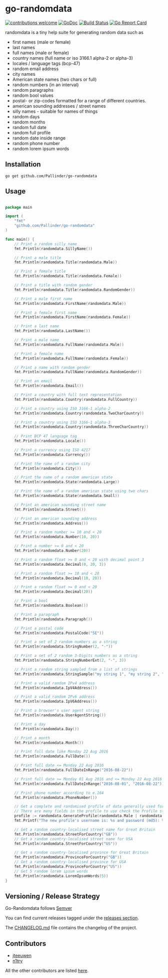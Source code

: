 # go-randomdata

[![contributions welcome](https://img.shields.io/badge/contributions-welcome-brightgreen.svg?style=flat)](https://github.com/Pallinder/go-randomdata/issues)
[![GoDoc](https://godoc.org/github.com/Pallinder/go-randomdata?status.svg)](https://godoc.org/github.com/Pallinder/go-randomdata)
[![Build Status](https://travis-ci.org/Pallinder/go-randomdata.png)](https://travis-ci.org/Pallinder/go-randomdata)
[![Go Report Card](https://goreportcard.com/badge/github.com/Pallinder/go-randomdata)](https://goreportcard.com/report/github.com/Pallinder/go-randomdata)

randomdata is a tiny help suite for generating random data such as

* first names (male or female)
* last names
* full names (male or female)
* country names (full name or iso 3166.1 alpha-2 or alpha-3)
* locales / language tags (bcp-47)
* random email address
* city names
* American state names (two chars or full)
* random numbers (in an interval)
* random paragraphs
* random bool values
* postal- or zip-codes formatted for a range of different countries.
* american sounding addresses / street names
* silly names - suitable for names of things
* random days
* random months
* random full date
* random full profile
* random date inside range
* random phone number
* random lorem ipsum words

## Installation

```go get github.com/Pallinder/go-randomdata```

## Usage

```go

package main

import (
    "fmt"
    "github.com/Pallinder/go-randomdata"
)

func main() {
    // Print a random silly name
    fmt.Println(randomdata.SillyName())

    // Print a male title
    fmt.Println(randomdata.Title(randomdata.Male))

    // Print a female title
    fmt.Println(randomdata.Title(randomdata.Female))

    // Print a title with random gender
    fmt.Println(randomdata.Title(randomdata.RandomGender))

    // Print a male first name
    fmt.Println(randomdata.FirstName(randomdata.Male))

    // Print a female first name
    fmt.Println(randomdata.FirstName(randomdata.Female))

    // Print a last name
    fmt.Println(randomdata.LastName())

    // Print a male name
    fmt.Println(randomdata.FullName(randomdata.Male))

    // Print a female name
    fmt.Println(randomdata.FullName(randomdata.Female))

    // Print a name with random gender
    fmt.Println(randomdata.FullName(randomdata.RandomGender))

    // Print an email
    fmt.Println(randomdata.Email())

    // Print a country with full text representation
    fmt.Println(randomdata.Country(randomdata.FullCountry))

    // Print a country using ISO 3166-1 alpha-2
    fmt.Println(randomdata.Country(randomdata.TwoCharCountry))

    // Print a country using ISO 3166-1 alpha-3
    fmt.Println(randomdata.Country(randomdata.ThreeCharCountry))
    
    // Print BCP 47 language tag
    fmt.Println(randomdata.Locale())

    // Print a currency using ISO 4217
    fmt.Println(randomdata.Currency())

    // Print the name of a random city
    fmt.Println(randomdata.City())

    // Print the name of a random american state
    fmt.Println(randomdata.State(randomdata.Large))

    // Print the name of a random american state using two chars
    fmt.Println(randomdata.State(randomdata.Small))

    // Print an american sounding street name
    fmt.Println(randomdata.Street())

    // Print an american sounding address
    fmt.Println(randomdata.Address())

    // Print a random number >= 10 and < 20
    fmt.Println(randomdata.Number(10, 20))

    // Print a number >= 0 and < 20
    fmt.Println(randomdata.Number(20))

    // Print a random float >= 0 and < 20 with decimal point 3
    fmt.Println(randomdata.Decimal(0, 20, 3))

    // Print a random float >= 10 and < 20
    fmt.Println(randomdata.Decimal(10, 20))

    // Print a random float >= 0 and < 20
    fmt.Println(randomdata.Decimal(20))

    // Print a bool
    fmt.Println(randomdata.Boolean())

    // Print a paragraph
    fmt.Println(randomdata.Paragraph())

    // Print a postal code
    fmt.Println(randomdata.PostalCode("SE"))

    // Print a set of 2 random numbers as a string
    fmt.Println(randomdata.StringNumber(2, "-"))

    // Print a set of 2 random 3-Digits numbers as a string
    fmt.Println(randomdata.StringNumberExt(2, "-", 3))

    // Print a random string sampled from a list of strings
    fmt.Println(randomdata.StringSample("my string 1", "my string 2", "my string 3"))

    // Print a valid random IPv4 address
    fmt.Println(randomdata.IpV4Address())

    // Print a valid random IPv6 address
    fmt.Println(randomdata.IpV6Address())

    // Print a browser's user agent string
    fmt.Println(randomdata.UserAgentString())

    // Print a day
    fmt.Println(randomdata.Day())

    // Print a month
    fmt.Println(randomdata.Month())

    // Print full date like Monday 22 Aug 2016
    fmt.Println(randomdata.FullDate())

    // Print full date <= Monday 22 Aug 2016
    fmt.Println(randomdata.FullDateInRange("2016-08-22"))

    // Print full date >= Monday 01 Aug 2016 and <= Monday 22 Aug 2016
    fmt.Println(randomdata.FullDateInRange("2016-08-01", "2016-08-22"))

    // Print phone number according to e.164
    fmt.Println(randomdata.PhoneNumber())

    // Get a complete and randomised profile of data generally used for users
    // There are many fields in the profile to use check the Profile struct definition in fullprofile.go
    profile := randomdata.GenerateProfile(randomdata.Male | randomdata.Female | randomdata.RandomGender)
    fmt.Printf("The new profile's username is: %s and password (md5): %s\n", profile.Login.Username, profile.Login.Md5)

    // Get a random country-localised street name for Great Britain
    fmt.Println(randomdata.StreetForCountry("GB"))
    // Get a random country-localised street name for USA
    fmt.Println(randomdata.StreetForCountry("US"))

    // Get a random country-localised province for Great Britain
    fmt.Println(randomdata.ProvinceForCountry("GB"))
    // Get a random country-localised province for USA
    fmt.Println(randomdata.ProvinceForCountry("US"))
    // Get 5 random lorem ipsum words
    fmt.Println(randomdata.LoremIpsumWords(5))
}

```

## Versioning / Release Strategy
Go-Randomdata follows [Semver](https://www.semver.org)

You can find current releases tagged under the [releases section](https://github.com/Pallinder/go-randomdata/releases).

The [CHANGELOG.md](CHANGELOG.md) file contains the changelog of the project.

## Contributors

* [jteeuwen](https://github.com/jteeuwen)
* [n1try](https://github.com/n1try)

All the other contributors are listed [here](https://github.com/Pallinder/go-randomdata/graphs/contributors).
